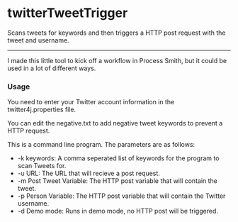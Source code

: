 twitterTweetTrigger
===================

Scans tweets for keywords and then triggers a HTTP post request with the tweet and username. 

___

I made this little tool to kick off a workflow in Process Smith, but it could be used in a lot of different ways.

### Usage

You need to enter your Twitter account information in the twitter4j.properties file. 

You can edit the negative.txt to add negative tweet keywords to prevent a HTTP request.

This is a command line program. The parameters are as follows:
* -k  keywords: A comma seperated list of keywords for the program to scan Tweets for. 
* -u  URL: The URL that will recieve a post request.
* -m  Post Tweet Variable: The HTTP post variable that will contain the tweet.
* -p  Person Variable: The HTTP post variable that will contain the Twitter username.
* -d  Demo mode: Runs in demo mode, no HTTP post will be triggered.

